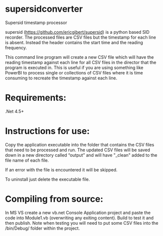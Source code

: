 # supersidconverter
Supersid timestamp processor

supersid (https://github.com/ericgibert/supersid) is a python based SID recorder. The processed files are CSV files but the timestamp for each line is absent. Instead the header contains the start time and the reading frequency.

This command line program will create a new CSV file which will have the reading timestamp against each line for all CSV files in the director that the program is executed in. This is useful if you are using something like PowerBI to process single or collections of CSV files where it is time consuming to recreate the timestamp against each line. 

# Requirements:
.Net 4.5+

# Instructions for use:
Copy the application executable into the folder that contains the CSV files that need to be processed and run. The updated CSV files will be saved down in a new directory called “output” and will have "_clean" added to the file name of each file.

If an error with the file is encountered it will be skipped.

To uninstall just delete the executable file.

# Compiling from source:
In MS VS create a new vb.net Console Application project and paste the code into Module1.vb (overwriting any exiting content). Build to test it and then publish. Note when testing you will need to put some CSV files into the /bin/Debug/ folder within the project.
